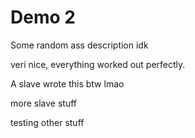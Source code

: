 # Demo 2

Some random ass description idk

veri nice, everything worked out perfectly.

A slave wrote this btw lmao

more slave stuff

testing other stuff
